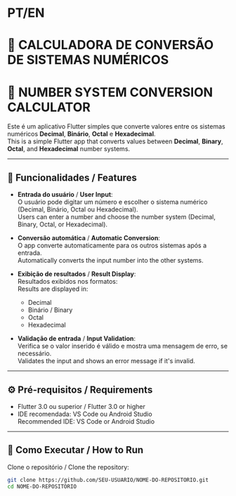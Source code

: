 # PT/EN

# 🔢 CALCULADORA DE CONVERSÃO DE SISTEMAS NUMÉRICOS  
# 🔢 NUMBER SYSTEM CONVERSION CALCULATOR

Este é um aplicativo Flutter simples que converte valores entre os sistemas numéricos **Decimal**, **Binário**, **Octal** e **Hexadecimal**.  
This is a simple Flutter app that converts values between **Decimal**, **Binary**, **Octal**, and **Hexadecimal** number systems.

---

## 📱 Funcionalidades / Features

- **Entrada do usuário** / **User Input**:  
  O usuário pode digitar um número e escolher o sistema numérico (Decimal, Binário, Octal ou Hexadecimal).  
  Users can enter a number and choose the number system (Decimal, Binary, Octal, or Hexadecimal).

- **Conversão automática** / **Automatic Conversion**:  
  O app converte automaticamente para os outros sistemas após a entrada.  
  Automatically converts the input number into the other systems.

- **Exibição de resultados** / **Result Display**:  
  Resultados exibidos nos formatos:  
  Results are displayed in:
  - Decimal
  - Binário / Binary
  - Octal
  - Hexadecimal

- **Validação de entrada** / **Input Validation**:  
  Verifica se o valor inserido é válido e mostra uma mensagem de erro, se necessário.  
  Validates the input and shows an error message if it's invalid.

---

## ⚙️ Pré-requisitos / Requirements

- Flutter 3.0 ou superior / Flutter 3.0 or higher  
- IDE recomendada: VS Code ou Android Studio  
  Recommended IDE: VS Code or Android Studio

---

## 🚀 Como Executar / How to Run

Clone o repositório / Clone the repository:

```bash
git clone https://github.com/SEU-USUARIO/NOME-DO-REPOSITORIO.git
cd NOME-DO-REPOSITORIO
